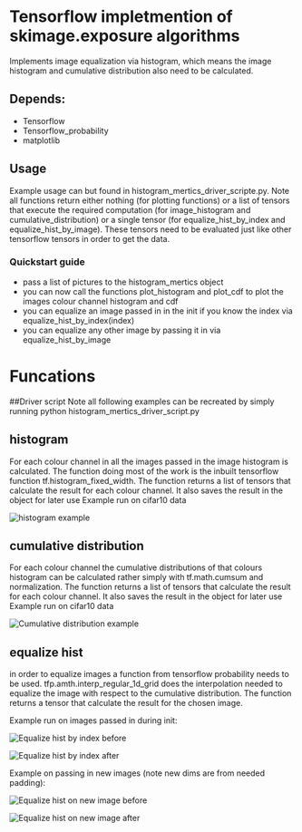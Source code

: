 # Tensorflow impletmention of skimage.exposure algorithms
Implements image equalization via histogram, which means the image histogram and cumulative distribution also need to be calculated. 

## Depends:
* Tensorflow
* Tensorflow_probability
* matplotlib

## Usage
Example usage can but found in histogram_mertics_driver_scripte.py.
Note all functions return either nothing (for plotting functions) or a list of tensors that execute the required computation (for image_histogram and cumulative_distribution) or a single tensor (for equalize_hist_by_index and equalize_hist_by_image).
These tensors need to be evaluated just like other tensorflow tensors in order to get the data.
### Quickstart guide
* pass a list of pictures to the histogram_mertics object
* you can now call the functions plot_histogram and plot_cdf to plot the images colour channel histogram and cdf
* you can equalize an image passed in in the init if you know the index via equalize_hist_by_index(index)
* you can equalize any other image by passing it in via equalize_hist_by_image

# Funcations

##Driver script
Note all following examples can be recreated by simply running 
python histogram_mertics_driver_script.py

## histogram

For each colour channel in all the images passed in the image histogram is calculated. The function doing most of the work is the inbuilt tensorflow function tf.histogram_fixed_width. The function returns a list of tensors that calculate the result for each colour channel. It also saves the result in the object for later use
Example run on cifar10 data

![histogram example](https://i.imgur.com/37RaCVq.png)

## cumulative distribution

For each colour channel the cumulative distributions of that colours histogram can be calculated rather simply with tf.math.cumsum and normalization. The function returns a list of tensors that calculate the result for each colour channel. It also saves the result in the object for later use
Example run on cifar10 data

![Cumulative distribution example](https://i.imgur.com/E2dCTJK.png)

## equalize hist

in order to equalize images a function from tensorflow probability needs to be used. tfp.amth.interp_regular_1d_grid does the interpolation needed to equalize the image with respect to the cumulative distribution. The function returns a tensor that calculate the result for the chosen image.

Example run on images passed in during init:

![Equalize hist by index before](https://i.imgur.com/NjCblSV.png)

![Equalize hist by index after](https://i.imgur.com/2n364ZI.png)

Example on passing in new images (note new dims are from needed padding):

![Equalize hist on new image before](https://i.imgur.com/FbS9sBR.png)

![Equalize hist on new image after](https://i.imgur.com/48RaVme.png)
